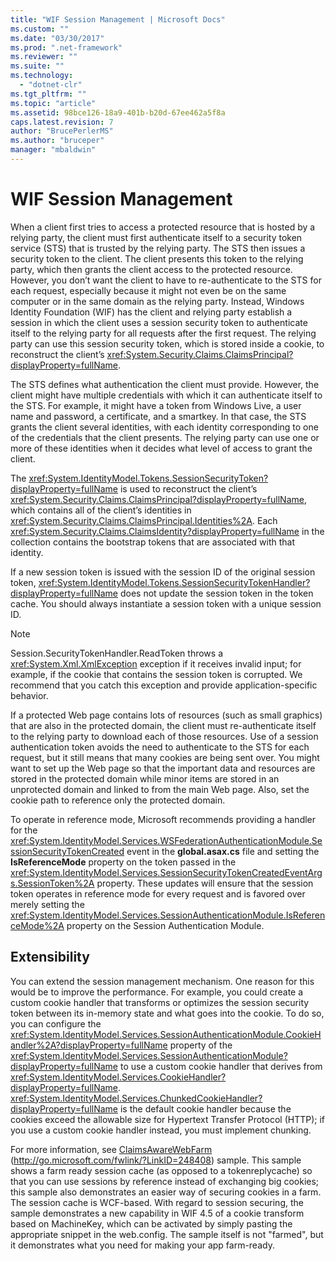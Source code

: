 ```yaml
---
title: "WIF Session Management | Microsoft Docs"
ms.custom: ""
ms.date: "03/30/2017"
ms.prod: ".net-framework"
ms.reviewer: ""
ms.suite: ""
ms.technology: 
  - "dotnet-clr"
ms.tgt_pltfrm: ""
ms.topic: "article"
ms.assetid: 98bce126-18a9-401b-b20d-67ee462a5f8a
caps.latest.revision: 7
author: "BrucePerlerMS"
ms.author: "bruceper"
manager: "mbaldwin"
---
```

# WIF Session Management
When a client first tries to access a protected resource that is hosted by a relying party, the client must first authenticate itself to a security token service (STS) that is trusted by the relying party. The STS then issues a security token to the client. The client presents this token to the relying party, which then grants the client access to the protected resource. However, you don’t want the client to have to re-authenticate to the STS for each request, especially because it might not even be on the same computer or in the same domain as the relying party. Instead, Windows Identity Foundation (WIF) has the client and relying party establish a session in which the client uses a session security token to authenticate itself to the relying party for all requests after the first request. The relying party can use this session security token, which is stored inside a cookie, to reconstruct the client’s <xref:System.Security.Claims.ClaimsPrincipal?displayProperty=fullName>.  
  
 The STS defines what authentication the client must provide. However, the client might have multiple credentials with which it can authenticate itself to the STS. For example, it might have a token from Windows Live, a user name and password, a certificate, and a smartkey. In that case, the STS grants the client several identities, with each identity corresponding to one of the credentials that the client presents. The relying party can use one or more of these identities when it decides what level of access to grant the client.  
  
 The <xref:System.IdentityModel.Tokens.SessionSecurityToken?displayProperty=fullName> is used to reconstruct the client’s <xref:System.Security.Claims.ClaimsPrincipal?displayProperty=fullName>, which contains all of the client’s identities in <xref:System.Security.Claims.ClaimsPrincipal.Identities%2A>. Each <xref:System.Security.Claims.ClaimsIdentity?displayProperty=fullName> in the collection contains the bootstrap tokens that are associated with that identity.  
  
 If a new session token is issued with the session ID of the original session token, <xref:System.IdentityModel.Tokens.SessionSecurityTokenHandler?displayProperty=fullName> does not update the session token in the token cache. You should always instantiate a session token with a unique session ID.  
  
> [!NOTE]
>  Session.SecurityTokenHandler.ReadToken throws a <xref:System.Xml.XmlException> exception if it receives invalid input; for example, if the cookie that contains the session token is corrupted. We recommend that you catch this exception and provide application-specific behavior.  
  
 If a protected Web page contains lots of resources (such as small graphics) that are also in the protected domain, the client must re-authenticate itself to the relying party to download each of those resources. Use of a session authentication token avoids the need to authenticate to the STS for each request, but it still means that many cookies are being sent over. You might want to set up the Web page so that the important data and resources are stored in the protected domain while minor items are stored in an unprotected domain and linked to from the main Web page. Also, set the cookie path to reference only the protected domain.  
  
 To operate in reference mode, Microsoft recommends providing a handler for the <xref:System.IdentityModel.Services.WSFederationAuthenticationModule.SessionSecurityTokenCreated> event in the **global.asax.cs** file and setting the **IsReferenceMode** property on the token passed in the <xref:System.IdentityModel.Services.SessionSecurityTokenCreatedEventArgs.SessionToken%2A> property. These updates will ensure that the session token operates in reference mode for every request and is favored over merely setting the  <xref:System.IdentityModel.Services.SessionAuthenticationModule.IsReferenceMode%2A> property on the Session Authentication Module.  
  
## Extensibility  
 You can extend the session management mechanism. One reason for this would be to improve the performance. For example, you could create a custom cookie handler that transforms or optimizes the session security token between its in-memory state and what goes into the cookie. To do so, you can configure the <xref:System.IdentityModel.Services.SessionAuthenticationModule.CookieHandler%2A?displayProperty=fullName> property of the <xref:System.IdentityModel.Services.SessionAuthenticationModule?displayProperty=fullName> to use a custom cookie handler that derives from <xref:System.IdentityModel.Services.CookieHandler?displayProperty=fullName>. <xref:System.IdentityModel.Services.ChunkedCookieHandler?displayProperty=fullName> is the default cookie handler because the cookies exceed the allowable size for Hypertext Transfer Protocol (HTTP); if you use a custom cookie handler instead, you must implement chunking.  
  
 For more information, see [ClaimsAwareWebFarm](http://go.microsoft.com/fwlink/?LinkID=248408) (http://go.microsoft.com/fwlink/?LinkID=248408) sample. This sample shows a farm ready session cache (as opposed to a tokenreplycache) so that you can use sessions by reference instead of exchanging big cookies; this sample also demonstrates an easier way of securing cookies in a farm. The session cache is WCF-based. With regard to session securing, the sample demonstrates a new capability in WIF 4.5 of a cookie transform based on MachineKey, which can be activated by simply pasting the appropriate snippet in the web.config. The sample itself is not "farmed", but it demonstrates what you need for making your app farm-ready.